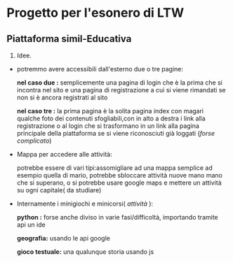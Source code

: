 # Progetto per l'esonero di LTW

## Piattaforma simil-Educativa

1. Idee.

-   potremmo avere accessibili dall'esterno due o tre pagine:

    **nel caso due :** semplicemente una pagina di login che è la prima che si incontra nel sito
    e una pagina di registrazione a cui si viene rimandati se non si è ancora registrati al sito

    **nel caso tre :** la prima pagina è la solita pagina index con magari qualche foto dei contenuti sfogliabili,con in alto a destra
    i link alla registrazione o al login che si trasformano in un link alla pagina principale della piattaforma se si viene riconosciuti già loggati (_forse complicato_)

-   Mappa per accedere alle attività:

    potrebbe essere di vari tipi:assomigliare ad una mappa semplice ad esempio quella di mario, potrebbe sbloccare attività nuove mano mano che si superano, o si potrebbe usare google maps e mettere un attività su ogni capitale( da studiare)

-   Internamente i minigiochi e minicorsi( _attività_ ):

    **python :** forse anche diviso in varie fasi/difficoltà, importando tramite api un ide

    **geografia:** usando le api google

    **gioco testuale:** una qualunque storia usando js
